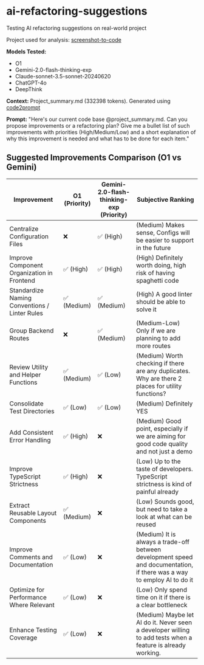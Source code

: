 # ai-refactoring-suggestions
Testing AI refactoring suggestions on real-world project

Project used for analysis: [screenshot-to-code](https://github.com/abi/screenshot-to-code)


**Models Tested:**
- O1
- Gemini-2.0-flash-thinking-exp
- Claude-sonnet-3.5-sonnet-20240620
- ChatGPT-4o
- DeepThink

**Context:**
Project_summary.md (332398 tokens). Generated using [code2prompt](https://github.com/raphaelmansuy/code2prompt)


**Prompt:** 
"Here's our current code base  @project_summary.md. Can you propose improvements or a refactoring plan? Give me a bullet list of such improvements with priorities (High/Medium/Low) and a short explanation of why this improvement is needed and what has to be done for each item."


## Suggested Improvements Comparison (O1 vs Gemini)

| Improvement                                        | O1 (Priority) | Gemini-2.0-flash-thinking-exp (Priority) | Subjective Ranking |
| ------------------------------------------------- | ------------- | ---------------------------------------- | ------------- |
| Centralize Configuration Files                    | ❌            | ✅ (High)                                | (Medium) Makes sense, Configs will be easier to support in the future         |
| Improve Component Organization in Frontend        | ✅ (High)     | ✅ (High)                                | (High) Definitely worth doing, high risk of having spaghetti code              |
| Standardize Naming Conventions / Linter Rules     | ✅ (Medium)   | ✅ (Medium)                              | (High) A good linter should be able to solve it              |
| Group Backend Routes                              | ❌            | ✅ (Medium)                              | (Medium-Low) Only if we are planning to add more routes             |
| Review Utility and Helper Functions               | ✅ (Medium)   | ✅ (Low)                                 | (Medium) Worth checking if there are any duplicates. Why are there 2 places for utility functions?           |
| Consolidate Test Directories                      | ✅ (Low)      | ✅ (Low)                                 | (Medium) Definitely YES              |
| Add Consistent Error Handling                     | ✅ (High)     | ❌                                       | (Medium) Good point, especially if we are aiming for good code quality and not just a demo            |
| Improve TypeScript Strictness                     | ✅ (High)     | ❌                                       | (Low) Up to the taste of developers. TypeScript strictness is kind of painful already            |
| Extract Reusable Layout Components                | ✅ (Medium)   | ❌                                       | (Low) Sounds good, but need to take a look at what can be reused               |
| Improve Comments and Documentation                | ✅ (Low)      | ❌                                       | (Medium) It is always a trade-off between development speed and documentation, if there was a way to employ AI to do it              |
| Optimize for Performance Where Relevant           | ✅ (Low)      | ❌                                       | (Low) Only spend time on it if there is a clear bottleneck              |
| Enhance Testing Coverage                          | ✅ (Low)      | ❌                                       | (Medium) Maybe let AI do it. Never seen a developer willing to add tests when a feature is already working.              | 
